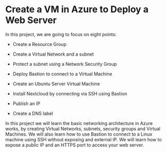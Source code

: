 # Create a VM in Azure to Deploy a Web Server

In this project, we are going to focus on eight points:

- Create a Resource Group

- Create a Virtual Network and a subnet

- Protect a subnet using a Network Security Group

- Deploy Bastion to connect to a Virtual Machine

- Create an Ubuntu Server Virtual Machine

- Install Nextcloud by connecting via SSH using Bastion

- Publish an IP

- Create a DNS label

In this project we will learn the basic networking architecture in Azure works, by creating Virtual Networks, subnets, security groups and Virtual Machines. We will also learn how to use Bastion to connect to a Linux machine using SSH without exposing and external IP. We will learn how to expose a public IP and an HTTPS port to access your web server.

